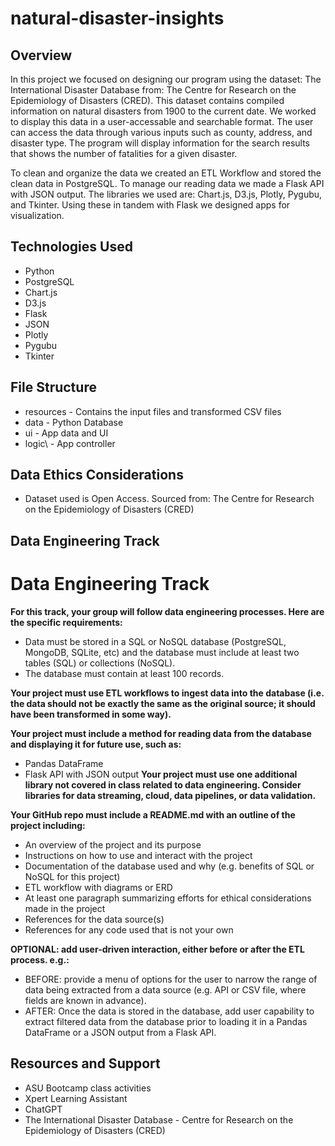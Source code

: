 # natural-disaster-insights

## Overview

In this project we focused on designing our program using the dataset: The International Disaster Database from: The Centre for Research on the Epidemiology of Disasters (CRED). This dataset contains compiled information on natural disasters from 1900 to the current date. We worked to display this data in a user-accessable and searchable format. The user can access the data through various inputs such as county, address, and disaster type. The program will display information for the search results that shows the number of fatalities for a given disaster. 

To clean and organize the data we created an ETL Workflow and stored the clean data in PostgreSQL. To manage our reading data we made a Flask API with JSON output. The libraries we used are: Chart.js, D3.js, Plotly, Pygubu, and Tkinter. Using these in tandem with Flask we designed apps for visualization. 



## Technologies Used

- Python  
- PostgreSQL  
- Chart.js  
- D3.js  
- Flask  
- JSON  
- Plotly  
- Pygubu  
- Tkinter  



## File Structure

- resources - Contains the input files and transformed CSV files  
- data - Python Database  
- ui - App data and UI  
- logic\ - App controller  


## Data Ethics Considerations
- Dataset used is Open Access. Sourced from: The Centre for Research on the Epidemiology of Disasters (CRED)


## Data Engineering Track

# Data Engineering Track
**For this track, your group will follow data engineering processes. Here are the specific requirements:**
- Data must be stored in a SQL or NoSQL database (PostgreSQL, MongoDB, SQLite, etc) and the database must include at least two tables (SQL) or collections (NoSQL).
- The database must contain at least 100 records.

**Your project must use ETL workflows to ingest data into the database (i.e. the data should not be exactly the same as the original source; it should have been transformed in some way).**

**Your project must include a method for reading data from the database and displaying it for future use, such as:**
- Pandas DataFrame
- Flask API with JSON output
__Your project must use one additional library not covered in class related to data engineering. Consider libraries for data streaming, cloud, data pipelines, or data validation.__

**Your GitHub repo must include a README.md with an outline of the project including:**
- An overview of the project and its purpose
- Instructions on how to use and interact with the project
- Documentation of the database used and why (e.g. benefits of SQL or NoSQL for this project)
- ETL workflow with diagrams or ERD
- At least one paragraph summarizing efforts for ethical considerations made in the project
- References for the data source(s)
- References for any code used that is not your own

__OPTIONAL: add user-driven interaction, either before or after the ETL process. e.g.:__
- BEFORE: provide a menu of options for the user to narrow the range of data being extracted from a data source (e.g. API or CSV file, where fields are known in advance).
- AFTER: Once the data is stored in the database, add user capability to extract filtered data from the database prior to loading it in a Pandas DataFrame or a JSON output from a Flask API.


## Resources and Support
- ASU Bootcamp class activities
- Xpert Learning Assistant
- ChatGPT
- The International Disaster Database - Centre for Research on the Epidemiology of Disasters (CRED)
